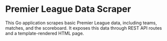 # Premier League Data Scraper

This Go application scrapes basic Premier League data, including teams, matches, and the scoreboard. It exposes this data through REST API routes and a template-rendered HTML page.
